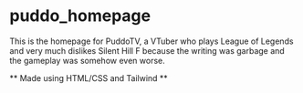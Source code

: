 # puddo_homepage
This is the homepage for PuddoTV, a VTuber who plays League of Legends and very much dislikes Silent Hill F because the writing was garbage and the gameplay was somehow even worse.

** Made using HTML/CSS and Tailwind **